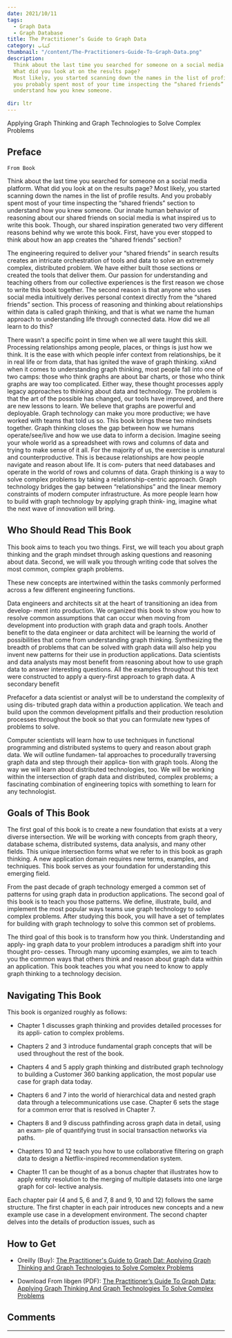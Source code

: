 ```yaml
---
date: 2021/10/11
tags:
  - Graph Data
  - Graph Database
title: The Practitioner’s Guide to Graph Data
category: کتاب
thumbnail: "/content/The-Practitioners-Guide-To-Graph-Data.png"
description:
  Think about the last time you searched for someone on a social media platform.
  What did you look at on the results page?
  Most likely, you started scanning down the names in the list of profile results. And
  you probably spent most of your time inspecting the “shared friends” section to
  understand how you knew someone.
  
dir: ltr
---
```


Applying Graph Thinking and Graph Technologies to Solve Complex Problems

## Preface

`From Book`

Think about the last time you searched for someone on a social media platform.
What did you look at on the results page?
Most likely, you started scanning down the names in the list of profile results. And
you probably spent most of your time inspecting the “shared friends” section to
understand how you knew someone.
Our innate human behavior of reasoning about our shared friends on social media is
what inspired us to write this book. Though, our shared inspiration generated two
very different reasons behind why we wrote this book.
First, have you ever stopped to think about how an app creates the “shared friends”
section?

The engineering required to deliver your “shared friends” in search results creates an
intricate orchestration of tools and data to solve an extremely complex, distributed
problem. We have either built those sections or created the tools that deliver them.
Our passion for understanding and teaching others from our collective experiences is
the first reason we chose to write this book together.
The second reason is that anyone who uses social media intuitively derives personal
context directly from the “shared friends” section. This process of reasoning and
thinking about relationships within data is called graph thinking, and that is what we
name the human approach to understanding life through connected data.
How did we all learn to do this?

There wasn’t a specific point in time when we all were taught this skill. Processing
relationships among people, places, or things is just how we think.
It is the ease with which people infer context from relationships, be it in real life or
from data, that has ignited the wave of graph thinking.
xiAnd when it comes to understanding graph thinking, most people fall into one of two
camps: those who think graphs are about bar charts, or those who think graphs are
way too complicated. Either way, these thought processes apply legacy approaches to
thinking about data and technology. The problem is that the art of the possible has
changed, our tools have improved, and there are new lessons to learn.
We believe that graphs are powerful and deployable. Graph technology can make you
more productive; we have worked with teams that told us so.
This book brings these two mindsets together.
Graph thinking closes the gap between how we humans operate/see/live and how we
use data to inform a decision. Imagine seeing your whole world as a spreadsheet with
rows and columns of data and trying to make sense of it all. For the majority of us,
the exercise is unnatural and counterproductive.
This is because relationships are how people navigate and reason about life. It is com‐
puters that need databases and operate in the world of rows and columns of data.
Graph thinking is a way to solve complex problems by taking a relationship-centric
approach. Graph technology bridges the gap between “relationships” and the linear
memory constraints of modern computer infrastructure.
As more people learn how to build with graph technology by applying graph think‐
ing, imagine what the next wave of innovation will bring.

## Who Should Read This Book

This book aims to teach you two things. First, we will teach you about graph thinking
and the graph mindset through asking questions and reasoning about data. Second,
we will walk you through writing code that solves the most common, complex graph
problems.

These new concepts are intertwined within the tasks commonly performed across a
few different engineering functions.

Data engineers and architects sit at the heart of transitioning an idea from develop‐
ment into production. We organized this book to show you how to resolve common
assumptions that can occur when moving from development into production with
graph data and graph tools. Another benefit to the data engineer or data architect will
be learning the world of possibilities that come from understanding graph thinking.
Synthesizing the breadth of problems that can be solved with graph data will also help
you invent new patterns for their use in production applications.
Data scientists and data analysts may most benefit from reasoning about how to use
graph data to answer interesting questions. All the examples throughout this text
were constructed to apply a query-first approach to graph data. A secondary benefit

Prefacefor a data scientist or analyst will be to understand the complexity of using dis‐
tributed graph data within a production application. We teach and build upon the
common development pitfalls and their production resolution processes throughout
the book so that you can formulate new types of problems to solve.

Computer scientists will learn how to use techniques in functional programming and
distributed systems to query and reason about graph data. We will outline fundamen‐
tal approaches to procedurally traversing graph data and step through their applica‐
tion with graph tools. Along the way we will learn about distributed technologies, too.
We will be working within the intersection of graph data and distributed, complex
problems; a fascinating combination of engineering topics with something to learn
for any technologist.

## Goals of This Book

The first goal of this book is to create a new foundation that exists at a very diverse
intersection. We will be working with concepts from graph theory, database schema,
distributed systems, data analysis, and many other fields. This unique intersection
forms what we refer to in this book as graph thinking. A new application domain
requires new terms, examples, and techniques. This book serves as your foundation
for understanding this emerging field.

From the past decade of graph technology emerged a common set of patterns for
using graph data in production applications. The second goal of this book is to teach
you those patterns. We define, illustrate, build, and implement the most popular ways
teams use graph technology to solve complex problems. After studying this book, you
will have a set of templates for building with graph technology to solve this common
set of problems.

The third goal of this book is to transform how you think. Understanding and apply‐
ing graph data to your problem introduces a paradigm shift into your thought pro‐
cesses. Through many upcoming examples, we aim to teach you the common ways
that others think and reason about graph data within an application. This book
teaches you what you need to know to apply graph thinking to a technology decision.

## Navigating This Book

This book is organized roughly as follows:

- Chapter 1 discusses graph thinking and provides detailed processes for its appli‐
  cation to complex problems.

- Chapters 2 and 3 introduce fundamental graph concepts that will be used
  throughout the rest of the book.

- Chapters 4 and 5 apply graph thinking and distributed graph technology to
  building a Customer 360 banking application, the most popular use case for
  graph data today.

- Chapters 6 and 7 into the world of hierarchical data and nested graph data
  through a telecommunications use case. Chapter 6 sets the stage for a common
  error that is resolved in Chapter 7.

- Chapters 8 and 9 discuss pathfinding across graph data in detail, using an exam‐
  ple of quantifying trust in social transaction networks via paths.

- Chapters 10 and 12 teach you how to use collaborative filtering on graph data to
  design a Netflix-inspired recommendation system.

- Chapter 11 can be thought of as a bonus chapter that illustrates how to apply
  entity resolution to the merging of multiple datasets into one large graph for col‐
  lective analysis.

Each chapter pair (4 and 5, 6 and 7, 8 and 9, 10 and 12) follows the same structure.
The first chapter in each pair introduces new concepts and a new example use case in
a development environment. The second chapter delves into the details of production
issues, such as

## How to Get

- Oreilly (Buy): [The Practitioner's Guide to Graph Dat: Applying Graph Thinking and Graph Technologies to Solve Complex Problems](https://www.oreilly.com/library/view/the-practitioners-guide/9781492044062/)

- Download From libgen (PDF): [The Practitioner’s Guide To Graph Data: Applying Graph Thinking And Graph Technologies To Solve Complex Problems](http://libgen.is/book/index.php?md5=2F852C74D4139268D520CB3E4B1662D3)

## Comments

<hr />
